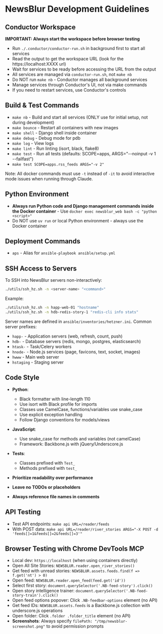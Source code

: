 # NewsBlur Development Guidelines

## Conductor Workspace
**IMPORTANT: Always start the workspace before browser testing**
- Run `./.conductor/conductor-run.sh` in background first to start all services
- Read the output to get the workspace URL (look for the https://localhost:XXXX url)
- Wait for services to be ready before accessing the URL from the output
- All services are managed via `conductor-run.sh`, not `make nb`
- Do NOT run `make nb` - Conductor manages all background services
- Manage services through Conductor's UI, not via make commands
- If you need to restart services, use Conductor's controls

## Build & Test Commands
- `make nb` - Build and start all services (ONLY use for initial setup, not during development)
- `make bounce` - Restart all containers with new images
- `make shell` - Django shell inside container
- `make debug` - Debug mode for pdb
- `make log` - View logs
- `make lint` - Run linting (isort, black, flake8)
- `make test` - Run all tests (defaults: SCOPE=apps, ARGS="--noinput -v 1 --failfast")
- `make test SCOPE=apps.rss_feeds ARGS="-v 2"`

Note: All docker commands must use `-t` instead of `-it` to avoid interactive mode issues when running through Claude.

## Python Environment
- **Always run Python code and Django management commands inside the Docker container** - Use `docker exec newsblur_web bash -c "python <script>"`
- Do NOT use `uv run` or local Python environment - always use the Docker container

## Deployment Commands
- `aps` - Alias for `ansible-playbook ansible/setup.yml`

## SSH Access to Servers
To SSH into NewsBlur servers non-interactively:
```bash
./utils/ssh_hz.sh -n <server-name> "<command>"
```

Example:
```bash
./utils/ssh_hz.sh -n happ-web-01 "hostname"
./utils/ssh_hz.sh -n hdb-redis-story-1 "redis-cli info stats"
```

Server names are defined in `ansible/inventories/hetzner.ini`. Common server prefixes:
- `happ-` - Application servers (web, refresh, count, push)
- `hdb-` - Database servers (redis, mongo, postgres, elasticsearch)
- `htask-` - Task/Celery workers
- `hnode-` - Node.js services (page, favicons, text, socket, images)
- `hwww` - Main web server
- `hstaging` - Staging server

## Code Style
- **Python**: 
  - Black formatter with line-length 110
  - Use isort with Black profile for imports
  - Classes use CamelCase, functions/variables use snake_case
  - Use explicit exception handling
  - Follow Django conventions for models/views

- **JavaScript**: 
  - Use snake_case for methods and variables (not camelCase)
  - Framework: Backbone.js with jQuery/Underscore.js

- **Tests**:
  - Classes prefixed with `Test_`
  - Methods prefixed with `test_`

- **Prioritize readability over performance**
- **Leave no TODOs or placeholders**
- **Always reference file names in comments**

## API Testing
- Test API endpoints: `make api URL=/reader/feeds`
- With POST data: `make api URL=/reader/river_stories ARGS="-X POST -d 'feeds[]=1&feeds[]=2&feeds[]=3'"`

## Browser Testing with Chrome DevTools MCP
- Local dev: `https://localhost` (when using containers directly)
- Open All Site Stories: `NEWSBLUR.reader.open_river_stories()`
- Get feed with unread stories: `NEWSBLUR.assets.feeds.find(f => f.get('nt') > 0)`
- Open feed: `NEWSBLUR.reader.open_feed(feed.get('id'))`
- Select first story: `document.querySelector('.NB-feed-story').click()`
- Open story intelligence trainer: `document.querySelector('.NB-feed-story-train').click()`
- Open feed options popover: Click `.NB-feedbar-options` element (no API)
- Get feed IDs: `NEWSBLUR.assets.feeds` is a Backbone.js collection with underscore.js operations
- Open folder: Click `.folder .folder_title` element (no API)
- **Screenshots**: Always specify `filePath: "/tmp/newsblur-screenshot.png"` to avoid permission prompts
